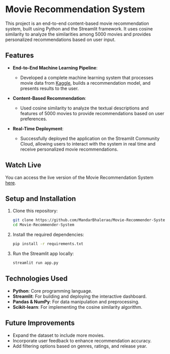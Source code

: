 
# Movie Recommendation System

This project is an end-to-end content-based movie recommendation system, built using Python and the Streamlit framework. It uses cosine similarity to analyze the similarities among 5000 movies and provides personalized recommendations based on user input.

## Features

- **End-to-End Machine Learning Pipeline**: 
  - Developed a complete machine learning system that processes movie data from [Kaggle](https://www.kaggle.com/), builds a recommendation model, and presents results to the user.
  
- **Content-Based Recommendation**:
  - Used cosine similarity to analyze the textual descriptions and features of 5000 movies to provide recommendations based on user preferences.

- **Real-Time Deployment**:
  - Successfully deployed the application on the Streamlit Community Cloud, allowing users to interact with the system in real time and receive personalized movie recommendations.

## Watch Live

You can access the live version of the Movie Recommendation System [here](https://mandar-movie-recommender-system.streamlit.app/).

## Setup and Installation

1. Clone this repository:
    ```bash
    git clone https://github.com/MandarBhalerao/Movie-Recommender-System.git
    cd Movie-Recommender-System
    ```

2. Install the required dependencies:
    ```bash
    pip install -r requirements.txt
    ```

3. Run the Streamlit app locally:
    ```bash
    streamlit run app.py
    ```

## Technologies Used

- **Python**: Core programming language.
- **Streamlit**: For building and deploying the interactive dashboard.
- **Pandas & NumPy**: For data manipulation and preprocessing.
- **Scikit-learn**: For implementing the cosine similarity algorithm.

## Future Improvements

- Expand the dataset to include more movies.
- Incorporate user feedback to enhance recommendation accuracy.
- Add filtering options based on genres, ratings, and release year.
